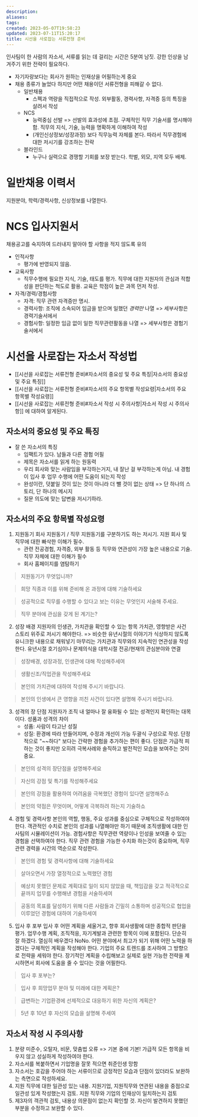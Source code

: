```yaml
---
description:
aliases: 
tags: 
created: 2023-05-07T19:58:23
updated: 2023-07-11T15:20:17
title: 시선을 사로잡는 서류전형 준비
---
```


인사팀이 한 사람의 자소서, 서류를 읽는 데 걸리는 시간은 5분여 남짓. 강한 인상을 남겨주기 위한 전략이 필요하다.
- 자기자랑보다는 회사가 원하는 인재상을 어필하는게 중요
- 채용 종류가 늘었다 하지만 어떤 채용이던 서류전형을 피해갈 수 없다.
	- 일반채용
		- 스펙과 역량을 직접적으로 작성. 외부활동, 경력사항, 자격증 등의 특징을 살려서 작성
	- NCS
		- 능력중심 선발 => 선발의 효과성에 초점. 구체적인 직무 기술서를 명시해야함. 직무의 지식, 기술, 능력을 명확하게 이해하여 작성
		- (개인신상정보/성장과정) 보다 직무능력 자체를 본다. 따라서 직무경험에 대한 저시기를 강조하는 전략
	- 블라인드
		- 누구나 실력으로 경쟁할 기회를 보장 받는다. 학벌, 외모, 지역 모두 배제. 

# 일반채용 이력서
지원분야, 학력/경력사항, 신상정보를 나열한다.

# NCS 입사지원서
채용공고를 숙지하여 드러내지 말아야 할 사항을 적지 않도록 유의
- 인적사항
	- 평가에 반영되지 않음.
- 교육사항
	- 직무수행에 필요한 지식, 기술, 태도를 평가. 직무에 대한 지원자의 관심과 적합성을 판단하는 척도로 활용. 교육은 학점이 높은 과목 먼저 작성.
- 자격/경력/경험사항
	- 자격: 직무 관련 자격증만 명시.
	- 경력사항: 조직에 소속되어 임금을 받으며 일했던 *경력만* 나열 => 세부사항은 경력기술서에서
	- 경험사항: 일정한 임금 없이 일한 직무관련활동을 나열 => 세부사항은 경험기술서에서

# 시선을 사로잡는 자소서 작성법
-  [[시선을 사로잡는 서류전형 준비#자소서의 중요성 및 주요 특징|자소서의 중요성 및 주요 특징]]
- [[시선을 사로잡는 서류전형 준비#자소서의 주요 항목별 작성요령|자소서의 주요 항목별 작성요령]]
- [[시선을 사로잡는 서류전형 준비#자소서 작성 시 주의사항|자소서 작성 시 주의사항]]
에 대하여 알게된다.

## 자소서의 중요성 및 주요 특징
- 잘 쓴 자소서의 특징
	- 임팩트가 있다. 남들과 다른 경험 어필
	- 제목은 자소서를 읽게 하는 원동력
	- 우리 회사와 맞는 사람임을 부각하는거지, 내 잘난 걸 부각하는게 아님. 내 경험이 입사 후 업무 수행에 어떤 도움이 되는지 작성
	- 완성이란, 덧붙일 것이 있는 것이 아니라 더 뺄 것이 없는 상태 => 단 하나의 스토리, 단 하나의 메시지
	- 질문 의도에 맞는 답변을 저시기하라.

## 자소서의 주요 항목별 작성요령
1. 지원동기
	회사 지원동기 / 직무 지원동기를 구분하기도 하는 저시기. 지원 회사 및 직무에 대한 빠삭한 이해가 필수. 
	- 관련 전공경험, 자격증, 외부 활동 등 직무와 연관성이 가장 높은 내용으로 기술. 직무 자체에 대한 이해가 필수
	- 회사 홈페이지를 염탐하기

> 지원동기가 무엇입니까?

> 희망 직종과 이를 위해 준비해 온 과정에 대해 기술하세요

> 성공적으로 직무를 수행할 수 있다고 보는 이유는 무엇인지 서술해 주세요.

> 직무 분야에 관심을 갖게 된 계기는?

2. 성장 배경
	지원자의 인생관, 가치관을 확인할 수 있는 항목
	가치관, 영향받은 사건 스토리 위주로 저시기 해야한다. => 비슷한 유년시절의 이야기가 식상하지 않도록 유니크한 내용으로 채워넣기
	마무리는 가치관과 직무와의 지속적인 연관성을 작성한다. 유년시절 호기심이나 문제의식을 대학시절 전공/현재의 관심분야와 연결

> 성장배경, 성장과정, 인생관에 대해 작성해주세여

> 생활신조/직업관을 작성해주세요

> 본인의 가치관에 대하여 작성해 주시기 바랍니다.

> 본인의 인생에서 큰 영향을 끼친 사건이 있다면 설명해 주시기 바랍니다.

3. 성격의 장 단점
	지원자가 조직 내 얼마나 잘 융화될 수 있는 성격인지 확인하는 대목이다. 
	성품과 성격의 차이
	- 성품: 사람이 타고난 성질
	- 성질: 환경에 따라 만들어지며, 수정과 개선이 가능
	두괄식 구성으로 작성. 단정적으로 "\~~하다" 보다는 간략한 경험을 추가하는 편이 좋다.
	단점은 가급적 피하는 것이 좋지만 오히려 극복사례와 솔직하고 발전적인 모습을 보여주는 것이 중요.

> 본인의 성격의 장단점을 설명해주세요

> 자신의 강점 및 특기를 작성해주세요

> 본인의 강점을 활용하여 어려움을 극복했던 경험이 있다면 설명해주쇼

> 본인의 약점은 무엇이며, 어떻게 극복하려 하는지 기술하쇼

4. 경험 및 경력사항
	본인의 역할, 행동, 주요 성과를 중심으로 구체적으로 작성하여야 한다. 객관적인 수치로 본인의 성과를 나열해야만 하기 때문에 조직생활에 대한 인사팀의 시뮬레이션이 가능. 경험사항은 직무관련 역량이나 인성을 보여줄 수 있는 경험을 선택하여야 한다. 
	직무 관련 경험을 가능한 수치화 하는것이 중요하며, 직무 관련 경력을 시간의 역순으로 작성한다.

> 본인의 경험 및 경력사항에 대해 기술하세요

> 살아오면서 가장 열정적으로 노력했던 경험

> 예상치 못했던 문제로 계획대로 일이 되지 않았을 때, 책임감을 갖고 적극적으로 끝까지 업무를 수행해낸 경험을 서술하세여

> 공동의 목표를 달성하기 위해 다른 사람들과 긴밀히 소통하며 성공적으로 협업을 이루었던 경험에 대하여 기술하세여

5. 입사 후 포부
	입사 후 어떤 계획을 세울거고, 향후 회사생활에 대한 종합적 판단을 평가. 업무수행 계획, 조직적응, 자기계발과 관련한 항목이 이에 포함된다.
	단순히 잘 하겠다. 열심히 배우겠다 NoNo. 어떤 분야에서 최고가 되기 위해 어떤 노력을 하겠다는 구체적인 계획을 작성해야 한다. 기업의 주요 트렌드를 조사하여 그 방향으로 전략을 세워야 한다.
	장기적인 계획을 수립해보고 실제로 실현 가능한 전략을 제시하면서 회사에 도움을 줄 수 있다는 것을 어필한다.

> 입사 후 포부는?

> 입사 후 희망업무 분야 및 미래에 대한 계획은?

> 급변하는 기업환경에 선제적으로 대응하기 위한 자신의 계획은?

> 5년 후 10년 후 자신의 모습을 설명해 주세여

## 자소서 작성 시 주의사항

1. 분량 미준수, 오탈자, 비문, 맞춤법 오류 => 기본 중에 기본! 가급적 모든 항목을 비우지 않고 성실하게 작성하여야 한다.
2. 자소서를 복붙하면서 기업명을 잘못 적으면 취준인생 망함
3. 자소서는 호감을 주어야 하는 서류이므로 긍정적인 모습과 단점이 있더라도 보완하는 측면으로 작성하세요. 
4. 지원 직무에 대한 일관성 있는 내용. 지원기업, 지원직무와 연관된 내용을 중점으로 일관성 있게 작성했는지 검토. 지원 직무와 기업의 인재상이 일치하는지 검토
5. 제3자의 객관적 검토, 내용상 의문점이 없는지 확인할 것. 자신이 발견하지 못했던 부분을 수정하고 보완할 수 있다.